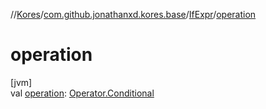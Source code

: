 //[Kores](../../../index.md)/[com.github.jonathanxd.kores.base](../index.md)/[IfExpr](index.md)/[operation](operation.md)

# operation

[jvm]\
val [operation](operation.md): [Operator.Conditional](../../com.github.jonathanxd.kores.operator/-operator/-conditional/index.md)
